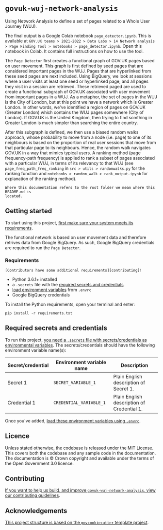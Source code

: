 # `govuk-wuj-network-analysis`

Using Network Analysis to define a set of pages related to a Whole User Journey (WUJ).

The final output is a Google Colab notebook `page_detector.ipynb`. This is available at `GOV.UK teams > 2021-2022 > Data Labs > 14 Network analysis > Page Finding Tool > notebooks > page_detector.ipynb`. Open this notebook in Colab. It contains full instructions on how to use the tool.

The `Page Detector` first creates a functional graph of GOV.UK pages based on user movement. This graph is first defined by seed pages that are considered important pages in the WUJ. Pages that are hyperlinked from these seed pages are next included. Using BigQuery, we look at sessions where a user visits at least one seed or hyperlinked page, and all pages they visit in a session are retrieved. These retrieved paged are used to create a functional subgraph of GOV.UK associated with user movement from important pages in a WUJ. As a metaphor, the set of pages in the WUJ is the City of London, but at this point we have a network which is Greater London. In other words, we've identified a region of pages on GOV.UK (Greater London) which contains the WUJ pages somewhere (City of London). If GOV.UK is the United Kingdom, then trying to find somthing in Greater London is much simpler than searching the entire country.

After this subgraph is defined, we then use a biased random walks approach, whose probability to move from a node (i.e. page) to one of its neighbours is based on the proportion of real user sessions that move from that particular page to its neighbours. Hence, the random walk navigates GOV.UK in a way that mimics typical users. A ranking method (page frequency-path frequency) is applied to rank a subset of pages associated with a particular WUJ, in terms of its relevancy to that WUJ (see `page_freq_path_freq_ranking` in `src > utils > randomwalks.py` for the ranking function and `notebooks > random_walk > rank_output.ipynb` for explanation of the ranking method).

```{warning}
Where this documentation refers to the root folder we mean where this README.md is
located.
```

## Getting started

To start using this project, [first make sure your system meets its
requirements](#requirements).

The functional network is based on user movement data and therefore retrives data from Google BigQuery. As such, Google BigQuery credentials are required to run the `Page Detector`.

### Requirements

```{note} Requirements for contributors
[Contributors have some additional requirements][contributing]!
```

- Python 3.6.1+ installed
- a `.secrets` file with the [required secrets and
  credentials](#required-secrets-and-credentials)
- [load environment variables][docs-loading-environment-variables] from `.envrc`
- Google BigQuery credentials

To install the Python requirements, open your terminal and enter:

```shell
pip install -r requirements.txt
```

## Required secrets and credentials

To run this project, [you need a `.secrets` file with secrets/credentials as
environmental variables][docs-loading-environment-variables-secrets]. The
secrets/credentials should have the following environment variable name(s):

| Secret/credential | Environment variable name | Description                                |
|-------------------|---------------------------|--------------------------------------------|
| Secret 1          | `SECRET_VARIABLE_1`       | Plain English description of Secret 1.     |
| Credential 1      | `CREDENTIAL_VARIABLE_1`   | Plain English description of Credential 1. |

Once you've added, [load these environment variables using
`.envrc`][docs-loading-environment-variables].

## Licence

Unless stated otherwise, the codebase is released under the MIT License. This covers
both the codebase and any sample code in the documentation. The documentation is ©
Crown copyright and available under the terms of the Open Government 3.0 licence.

## Contributing

[If you want to help us build, and improve `govuk-wuj-network-analysis`, view our
contributing guidelines][contributing].

## Acknowledgements

[This project structure is based on the `govcookiecutter` template
project][govcookiecutter].

[contributing]: ./docs/contributor_guide/CONTRIBUTING.md
[govcookiecutter]: https://github.com/best-practice-and-impact/govcookiecutter
[docs-loading-environment-variables]: ./docs/user_guide/loading_environment_variables.md
[docs-loading-environment-variables-secrets]: ./docs/user_guide/loading_environment_variables.md#storing-secrets-and-credentials
